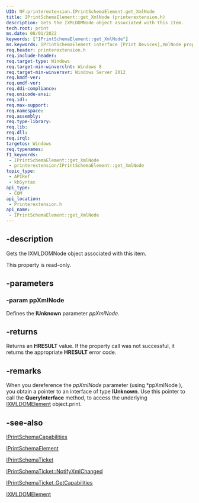 ```yaml
---
UID: NF:printerextension.IPrintSchemaElement.get_XmlNode
title: IPrintSchemaElement::get_XmlNode (printerextension.h)
description: Gets the IXMLDOMNode object associated with this item.
tech.root: print
ms.date: 08/01/2022
keywords: ["IPrintSchemaElement::get_XmlNode"]
ms.keywords: IPrintSchemaElement interface [Print Devices],XmlNode property, IPrintSchemaElement.XmlNode, IPrintSchemaElement.get_XmlNode, IPrintSchemaElement::XmlNode, IPrintSchemaElement::get_XmlNode, XmlNode property [Print Devices], XmlNode property [Print Devices],IPrintSchemaElement interface, get_XmlNode, print.iprintschemaelement_xmlnode, printerextension/IPrintSchemaElement::XmlNode, printerextension/IPrintSchemaElement::get_XmlNode
req.header: printerextension.h
req.include-header: 
req.target-type: Windows
req.target-min-winverclnt: Windows 8
req.target-min-winversvr: Windows Server 2012
req.kmdf-ver: 
req.umdf-ver: 
req.ddi-compliance: 
req.unicode-ansi: 
req.idl: 
req.max-support: 
req.namespace: 
req.assembly: 
req.type-library: 
req.lib: 
req.dll: 
req.irql: 
targetos: Windows
req.typenames: 
f1_keywords:
 - IPrintSchemaElement::get_XmlNode
 - printerextension/IPrintSchemaElement::get_XmlNode
topic_type:
 - APIRef
 - kbSyntax
api_type:
 - COM
api_location:
 - Printerextension.h
api_name:
 - IPrintSchemaElement::get_XmlNode
---
```


## -description

Gets the IXMLDOMNode object associated with this item.

This property is read-only.

## -parameters

### -param ppXmlNode

Defines the **IUnknown** parameter *ppXmlNode*.

## -returns

Returns an **HRESULT** value. If the property call was not successful, it returns the appropriate **HRESULT** error code.

## -remarks

When you dereference the *ppXmlNode* parameter (using *ppXmlNode ), you obtain a pointer to an interface of type **IUnknown**. Use this pointer to  call the **QueryInterface** method, to access the underlying [IXMLDOMElement](/previous-versions/windows/desktop/ms760248(v=vs.85)) object.print.

## -see-also

[IPrintSchemaCapabilities](/windows-hardware/drivers/ddi/printerextension/nn-printerextension-iprintschemacapabilities)

[IPrintSchemaElement](/windows-hardware/drivers/ddi/printerextension/nn-printerextension-iprintschemaelement)

[IPrintSchemaTicket](/windows-hardware/drivers/ddi/printerextension/nn-printerextension-iprintschematicket)

[IPrintSchemaTicket::NotifyXmlChanged](/windows-hardware/drivers/ddi/printerextension/nf-printerextension-iprintschematicket-notifyxmlchanged)

[IPrintSchemaTicket_GetCapabilities](/windows-hardware/drivers/ddi/printerextension/nf-printerextension-iprintschematicket-getcapabilities)

[IXMLDOMElement](/previous-versions/windows/desktop/ms760248(v=vs.85))
